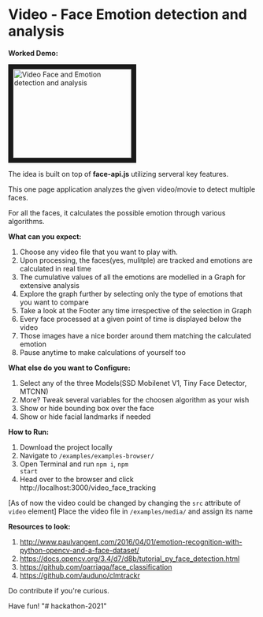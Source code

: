 # Video - Face Emotion detection and analysis

<b>Worked Demo:</b>

<a href="http://www.youtube.com/watch?feature=player_embedded&v=C3VNQrfaVwQ
" target="_blank"><img src="http://img.youtube.com/vi/C3VNQrfaVwQ/0.jpg" 
alt="Video Face and Emotion detection and analysis" width="240" height="180" border="10" /></a>

The idea is built on top of <b>face-api.js</b> utilizing serveral key features.

This one page application analyzes the given video/movie to detect multiple faces.

For all the faces, it calculates the possible emotion through various algorithms.

<b>What can you expect:</b>
1. Choose any video file that you want to play with.
2. Upon processing, the faces(yes, mulitple) are tracked and emotions are calculated in real time
3. The cumulative values of all the emotions are modelled in a Graph for extensive analysis
4. Explore the graph further by selecting only the type of emotions that you want to compare
5. Take a look at the Footer any time irrespective of the selection in Graph
6. Every face processed at a given point of time is displayed below the video
7. Those images have a nice border around them matching the calculated emotion
8. Pause anytime to make calculations of yourself too

<b>What else do you want to Configure:</b>
1. Select any of the three Models(SSD Mobilenet V1, Tiny Face Detector, MTCNN)
2. More? Tweak several variables for the choosen algorithm as your wish
3. Show or hide bounding box over the face
4. Show or hide facial landmarks if needed

<b>How to Run:</b>
1. Download the project locally
2. Navigate to <code>/examples/examples-browser/</code>
3. Open Terminal and run <code>npm i</code>, <code>npm start</code>
4. Head over to the browser and click http://localhost:3000/video_face_tracking

[As of now the video could be changed by changing the <code>src</code> attribute of <code>video</code> element]
Place the video file in <code>/examples/media/</code> and assign its name

<b>Resources to look:</b>
1. http://www.paulvangent.com/2016/04/01/emotion-recognition-with-python-opencv-and-a-face-dataset/
2. https://docs.opencv.org/3.4/d7/d8b/tutorial_py_face_detection.html
3. https://github.com/oarriaga/face_classification
4. https://github.com/auduno/clmtrackr

Do contribute if you're curious.

Have fun!
"# hackathon-2021" 
